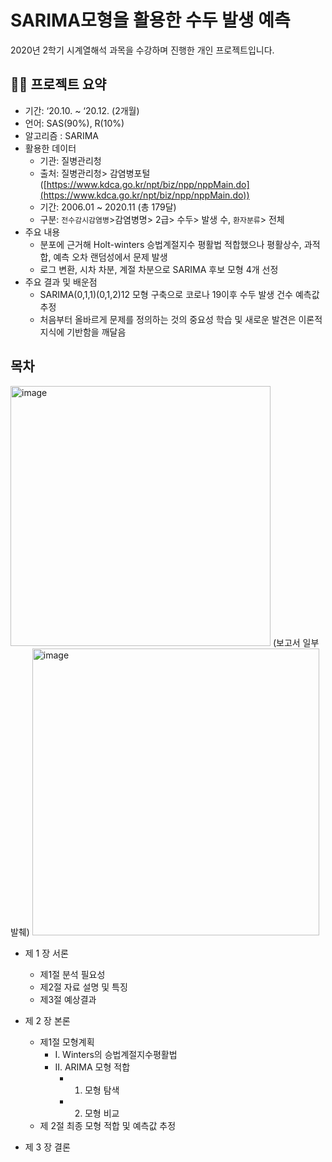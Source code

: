 # SARIMA모형을 활용한 수두 발생 예측
2020년 2학기 시계열해석 과목을 수강하며 진행한 개인 프로젝트입니다.


## 💁🏻 프로젝트 요약

- 기간: ‘20.10. ~ ‘20.12. (2개월)
- 언어: SAS(90%), R(10%)
- 알고리즘 : SARIMA
- 활용한 데이터
    - 기관: 질병관리청
    - 출처: 질병관리청> 감염병포털([https://www.kdca.go.kr/npt/biz/npp/nppMain.do](https://www.kdca.go.kr/npt/biz/npp/nppMain.do))
    - 기간: 2006.01 ~ 2020.11 (총 179달)
    - 구분: `전수감시감염병`>감염병명> 2급> 수두> 발생 수,
            `환자분류`> 전체
- 주요 내용
    - 분포에 근거해 Holt-winters 승법계절지수 평활법 적합했으나 평활상수, 과적합, 예측 오차 랜덤성에서 문제 발생
    - 로그 변환, 시차 차분, 계절 차분으로 SARIMA 후보 모형 4개 선정
- 주요 결과 및 배운점
    - SARIMA(0,1,1)(0,1,2)12 모형 구축으로 코로나 19이후 수두 발생 건수 예측값 추정
    - 처음부터 올바르게 문제를 정의하는 것의 중요성 학습 및 새로운 발견은 이론적 지식에 기반함을 깨달음
      



## 목차
<img width="416" alt="image" src="https://github.com/min02yam/Prediction-of-Chickenpox-Incidence-Using-SARIMA-Model/assets/93497667/05fbf2e2-a1b2-4b7d-8add-2545d9953904">
(보고서 일부 발췌)
<img width="459" alt="image" src="https://github.com/min02yam/Prediction-of-Chickenpox-Incidence-Using-SARIMA-Model/assets/93497667/337242fb-1b1b-4809-a9be-e37c70a8938d">

- 제 1 장 서론
  - 제1절	분석 필요성
  - 제2절	자료 설명 및 특징
  - 제3절	예상결과 

- 제 2 장 본론
  - 제1절	모형계획
    - Ⅰ. Winters의 승법계절지수평활법
    - Ⅱ. ARIMA 모형 적합
      - 1.	모형 탐색
      - 2.	모형 비교
  - 제 2절 최종 모형 적합 및 예측값 추정


- 제 3 장 결론
